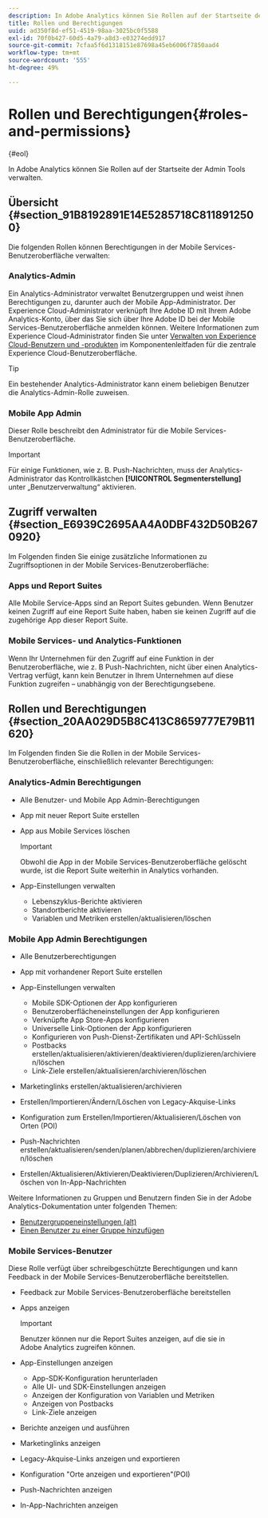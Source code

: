 ```yaml
---
description: In Adobe Analytics können Sie Rollen auf der Startseite der Admin Tools verwalten.
title: Rollen und Berechtigungen
uuid: ad350f8d-ef51-4519-98aa-3025bc0f5588
exl-id: 70f0b427-60d5-4a79-a8d3-e03274edd917
source-git-commit: 7cfaa5f6d1318151e87698a45eb6006f7850aad4
workflow-type: tm+mt
source-wordcount: '555'
ht-degree: 49%

---
```


# Rollen und Berechtigungen{#roles-and-permissions}

{#eol}

In Adobe Analytics können Sie Rollen auf der Startseite der Admin Tools verwalten.

## Übersicht {#section_91B8192891E14E5285718C8118912500}

Die folgenden Rollen können Berechtigungen in der Mobile Services-Benutzeroberfläche verwalten:

### Analytics-Admin

Ein Analytics-Administrator verwaltet Benutzergruppen und weist ihnen Berechtigungen zu, darunter auch der Mobile App-Administrator. Der Experience Cloud-Administrator verknüpft Ihre Adobe ID mit Ihrem Adobe Analytics-Konto, über das Sie sich über Ihre Adobe ID bei der Mobile Services-Benutzeroberfläche anmelden können. Weitere Informationen zum Experience Cloud-Administrator finden Sie unter [Verwalten von Experience Cloud-Benutzern und -produkten](https://experienceleague.adobe.com/docs/core-services/interface/administration/admin-getting-started.html?lang=de) im Komponentenleitfaden für die zentrale Experience Cloud-Benutzeroberfläche.

>[!TIP]
>
>Ein bestehender Analytics-Administrator kann einem beliebigen Benutzer die Analytics-Admin-Rolle zuweisen.

### Mobile App Admin

Dieser Rolle beschreibt den Administrator für die Mobile Services-Benutzeroberfläche.

>[!IMPORTANT]
>
>Für einige Funktionen, wie z. B. Push-Nachrichten, muss der Analytics-Administrator das Kontrollkästchen **[!UICONTROL Segmenterstellung]** unter „Benutzerverwaltung“ aktivieren.

## Zugriff verwalten {#section_E6939C2695AA4A0DBF432D50B2670920}

Im Folgenden finden Sie einige zusätzliche Informationen zu Zugriffsoptionen in der Mobile Services-Benutzeroberfläche:

### Apps und Report Suites

Alle Mobile Service-Apps sind an Report Suites gebunden. Wenn Benutzer keinen Zugriff auf eine Report Suite haben, haben sie keinen Zugriff auf die zugehörige App dieser Report Suite.

### Mobile Services- und Analytics-Funktionen

Wenn Ihr Unternehmen für den Zugriff auf eine Funktion in der Benutzeroberfläche, wie z. B Push-Nachrichten, nicht über einen Analytics-Vertrag verfügt, kann kein Benutzer in Ihrem Unternehmen auf diese Funktion zugreifen – unabhängig von der Berechtigungsebene.

## Rollen und Berechtigungen {#section_20AA029D5B8C413C8659777E79B11620}

Im Folgenden finden Sie die Rollen in der Mobile Services-Benutzeroberfläche, einschließlich relevanter Berechtigungen:

### Analytics-Admin Berechtigungen

* Alle Benutzer- und Mobile App Admin-Berechtigungen
* App mit neuer Report Suite erstellen
* App aus Mobile Services löschen

   >[!IMPORTANT]
   >
   >Obwohl die App in der Mobile Services-Benutzeroberfläche gelöscht wurde, ist die Report Suite weiterhin in Analytics vorhanden.

* App-Einstellungen verwalten

   * Lebenszyklus-Berichte aktivieren
   * Standortberichte aktivieren
   * Variablen und Metriken erstellen/aktualisieren/löschen

### Mobile App Admin Berechtigungen

* Alle Benutzerberechtigungen
* App mit vorhandener Report Suite erstellen
* App-Einstellungen verwalten

   * Mobile SDK-Optionen der App konfigurieren
   * Benutzeroberflächeneinstellungen der App konfigurieren
   * Verknüpfte App Store-Apps konfigurieren
   * Universelle Link-Optionen der App konfigurieren
   * Konfigurieren von Push-Dienst-Zertifikaten und API-Schlüsseln
   * Postbacks erstellen/aktualisieren/aktivieren/deaktivieren/duplizieren/archivieren/löschen
   * Link-Ziele erstellen/aktualisieren/archivieren/löschen

* Marketinglinks erstellen/aktualisieren/archivieren
* Erstellen/Importieren/Ändern/Löschen von Legacy-Akquise-Links
* Konfiguration zum Erstellen/Importieren/Aktualisieren/Löschen von Orten (POI)
* Push-Nachrichten erstellen/aktualisieren/senden/planen/abbrechen/duplizieren/archivieren/löschen
* Erstellen/Aktualisieren/Aktivieren/Deaktivieren/Duplizieren/Archivieren/Löschen von In-App-Nachrichten

Weitere Informationen zu Gruppen und Benutzern finden Sie in der Adobe Analytics-Dokumentation unter folgenden Themen:

* [Benutzergruppeneinstellungen (alt)](https://experienceleague.adobe.com/docs/analytics/admin/admin-console/home.html?lang=de)
* [Einen Benutzer zu einer Gruppe hinzufügen](https://experienceleague.adobe.com/docs/analytics/admin/admin-console/home.html)

### Mobile Services-Benutzer

Diese Rolle verfügt über schreibgeschützte Berechtigungen und kann Feedback in der Mobile Services-Benutzeroberfläche bereitstellen.

* Feedback zur Mobile Services-Benutzeroberfläche bereitstellen
* Apps anzeigen

   >[!IMPORTANT]
   >
   >Benutzer können nur die Report Suites anzeigen, auf die sie in Adobe Analytics zugreifen können.

* App-Einstellungen anzeigen

   * App-SDK-Konfiguration herunterladen
   * Alle UI- und SDK-Einstellungen anzeigen
   * Anzeigen der Konfiguration von Variablen und Metriken
   * Anzeigen von Postbacks
   * Link-Ziele anzeigen

* Berichte anzeigen und ausführen
* Marketinglinks anzeigen
* Legacy-Akquise-Links anzeigen und exportieren
* Konfiguration &quot;Orte anzeigen und exportieren&quot;(POI)
* Push-Nachrichten anzeigen
* In-App-Nachrichten anzeigen
